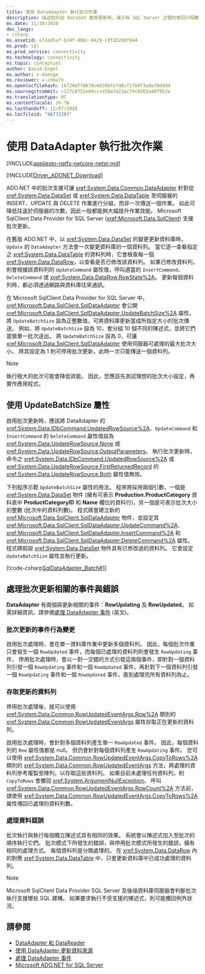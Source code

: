 ```yaml
---
title: 使用 DataAdapter 執行批次作業
description: 描述如何從 DataSet 套用更新時，減少與 SQL Server 之間的來回行程數，藉此提升應用程式效能。
ms.date: 11/30/2020
dev_langs:
- csharp
ms.assetid: e72ed5af-b24f-486c-8429-c8fd2208f844
ms.prod: sql
ms.prod_service: connectivity
ms.technology: connectivity
ms.topic: conceptual
author: David-Engel
ms.author: v-daenge
ms.reviewer: v-chmalh
ms.openlocfilehash: 1b720dff0678c68396fe7d8cf1f60f3ade70dd9d
ms.sourcegitcommit: c127c0752e84cccd38a7e23ac74c0362a40f952e
ms.translationtype: HT
ms.contentlocale: zh-TW
ms.lasthandoff: 12/07/2020
ms.locfileid: "96772207"
---
```

# <a name="batch-operations-using-dataadapters"></a>使用 DataAdapter 執行批次作業

[!INCLUDE[appliesto-netfx-netcore-netst-md](../../includes/appliesto-netfx-netcore-netst-md.md)]

[!INCLUDE[Driver_ADONET_Download](../../includes/driver_adonet_download.md)]

ADO.NET 中的批次支援可讓 <xref:System.Data.Common.DataAdapter> 針對從 <xref:System.Data.DataSet> 或 <xref:System.Data.DataTable> 至伺服器的 INSERT、UPDATE 與 DELETE 作業進行分組，而非一次傳送一個作業。 如此可降低往返於伺服器的次數，因此一般都能夠大幅提升作業效能。 Microsoft SqlClient Data Provider for SQL Server (<xref:Microsoft.Data.SqlClient>) 支援批次更新。

在舊版 ADO.NET 中，以 <xref:System.Data.DataSet> 的變更更新資料庫時，`Update` 的 `DataAdapter` 方法會一次變更資料庫的一個資料列。 當它逐一查看指定之 <xref:System.Data.DataTable> 的資料列時，它會檢查每一個 <xref:System.Data.DataRow>，以查看是否已修改該資料列。 如果已修改資料列，則會根據該資料列的 `UpdateCommand` 屬性值，呼叫適當的 `InsertCommand`、`DeleteCommand` 或 <xref:System.Data.DataRow.RowState%2A>。 更新每個資料列時，都必須透過網路與資料庫往來通訊。

在 Microsoft SqlClient Data Provider for SQL Server 中，<xref:Microsoft.Data.SqlClient.SqlDataAdapter> 會公開 <xref:Microsoft.Data.SqlClient.SqlDataAdapter.UpdateBatchSize%2A> 屬性。 將 `UpdateBatchSize` 設為正整數值，可將資料庫更新當成所指定大小的批次傳送。 例如，將 `UpdateBatchSize` 設為 10，會分組 10 個不同的陳述式，並將它們當做單一批次送出。 將 `UpdateBatchSize` 設為 0，可讓 <xref:Microsoft.Data.SqlClient.SqlDataAdapter> 使用伺服器可處理的最大批次大小。 將其設定為 1 則可停用批次更新，此時一次只能傳送一個資料列。

> [!NOTE]
> 執行極大的批次可能會降低效能。 因此，您應該先測試理想的批次大小設定，再實作應用程式。

## <a name="use-the-updatebatchsize-property"></a>使用 UpdateBatchSize 屬性

啟用批次更新時，應該將 DataAdapter 的 <xref:System.Data.IDbCommand.UpdatedRowSource%2A>、`UpdateCommand` 和 `InsertCommand` 的 `DeleteCommand` 屬性值設為 <xref:System.Data.UpdateRowSource.None> 或 <xref:System.Data.UpdateRowSource.OutputParameters>。 執行批次更新時，命令之 <xref:System.Data.IDbCommand.UpdatedRowSource%2A> 或 <xref:System.Data.UpdateRowSource.FirstReturnedRecord> 的 <xref:System.Data.UpdateRowSource.Both> 屬性值無效。
  
下列程序示範 `UpdateBatchSize` 屬性的用法。 程序將採用兩個引數，一個是 <xref:System.Data.DataSet> 物件 (擁有可表示 **Production.ProductCategory** 資料表中 **ProductCategoryID** 和 **Name** 欄位的資料行)，另一個是可表示批次大小的整數 (批次中的資料列數)。 程式碼會建立新的 <xref:Microsoft.Data.SqlClient.SqlDataAdapter> 物件，並設定其 <xref:Microsoft.Data.SqlClient.SqlDataAdapter.UpdateCommand%2A>、<xref:Microsoft.Data.SqlClient.SqlDataAdapter.InsertCommand%2A> 和 <xref:Microsoft.Data.SqlClient.SqlDataAdapter.DeleteCommand%2A> 屬性。 程式碼假設 <xref:System.Data.DataSet> 物件具有已修改過的資料列。 它會設定 `UpdateBatchSize` 屬性並執行更新。

[!code-csharp[SqlDataAdapter_Batch#1](~/../sqlclient/doc/samples/SqlDataAdapter_Batch.cs#1)]

## <a name="handle-batch-update-related-events-and-errors"></a>處理批次更新相關的事件與錯誤

**DataAdapter** 有兩個與更新相關的事件：**RowUpdating** 及 **RowUpdated**。 如需詳細資訊，請參閱[處理 DataAdapter 事件](handle-dataadapter-events.md) (英文)。

### <a name="event-behavior-changes-with-batch-updates"></a>批次更新的事件行為變更

啟用批次處理時，會在單一資料庫作業中更新多個資料列。 因此，每個批次作業只會發生一個 `RowUpdated` 事件，而每個已處理的資料列則會發生 `RowUpdating` 事件。 停用批次處理時，會以一對一交錯的方式引發這兩個事件，即針對一個資料列引發一個 `RowUpdating` 事件和一個 `RowUpdated` 事件，再針對下一個資料列引發一個 `RowUpdating` 事件和一個 `RowUpdated` 事件，直到處理完所有資料列為止。

### <a name="access-updated-rows"></a>存取更新的資料列

停用批次處理後，就可以使用 <xref:System.Data.Common.RowUpdatedEventArgs.Row%2A> 類別的 <xref:System.Data.Common.RowUpdatedEventArgs> 屬性存取正在更新的資料列。

啟用批次處理時，會針對多個資料列產生單一 `RowUpdated` 事件。 因此，每個資料列的 `Row` 屬性值都是 null。 但仍會針對每個資料列產生 `RowUpdating` 事件。 您可以使用 <xref:System.Data.Common.RowUpdatedEventArgs.CopyToRows%2A> 類別的 <xref:System.Data.Common.RowUpdatedEventArgs> 方法，將處理的資料列參考複製至陣列，以存取這些資料列。 如果目前未處理任何資料列，則 `CopyToRows` 會擲回 <xref:System.ArgumentNullException>。 呼叫 <xref:System.Data.Common.RowUpdatedEventArgs.RowCount%2A> 方法前，請使用 <xref:System.Data.Common.RowUpdatedEventArgs.CopyToRows%2A> 屬性傳回已處理的資料列數。

### <a name="handle-data-errors"></a>處理資料錯誤

批次執行與執行每個獨立陳述式具有相同的效果。 系統會以陳述式加入至批次的順序執行它們。 批次模式下所發生的錯誤，與停用批次模式所發生的錯誤，擁有相同的處理方式。 每個資料列是分開處理的。 在 <xref:System.Data.DataRow> 內的對應 <xref:System.Data.DataTable> 中，只會更新資料庫中已成功處理的資料列。

> [!NOTE]
> Microsoft SqlClient Data Provider SQL Server 及後端資料庫伺服器會判斷批次執行支援哪些 SQL 建構。 如果要求執行不受支援的陳述式，則可能擲回例外狀況。

## <a name="see-also"></a>請參閱

- [DataAdapter 和 DataReader](dataadapters-datareaders.md)
- [使用 DataAdapter 更新資料來源](update-data-sources-with-dataadapters.md)
- [處理 DataAdapter 事件](handle-dataadapter-events.md)
- [Microsoft ADO.NET for SQL Server](microsoft-ado-net-sql-server.md)
